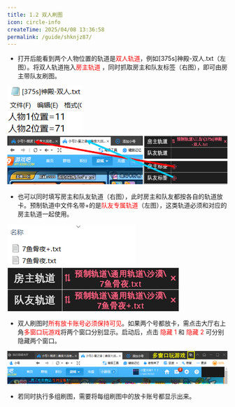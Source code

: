 ```yaml
---
title: 1.2 双人刷图
icon: circle-info
createTime: 2025/04/08 13:36:58
permalink: /guide/shknjz87/
---
```


- 打开后能看到两个人物位置的轨道是<span style="color: red">双人轨道</span>，例如[375s]神殿-双人.txt（左图）。将双人轨道拖入<span style="color: red">房主轨道</span> ，同时抓取房主和队友标签（右图），即可由房主带队友刷图。

![](./picture/1.2.0.1.png) <img src="./picture/1.2.0.2.png" alt="" width="542" height="111">

- 也可以同时填写房主和队友轨道（右图），此时房主和队友都按各自的轨道放卡。预制轨道中文件名带+的是<span style="color: red">队友专属轨道</span>（左图），这类轨道必须和对应的房主轨道一起使用。 

![](./picture/1.2.0.3.png) ![](./picture/1.2.0.4.png)

- 双人刷图时<span style="color: red">所有放卡账号必须保持可见</span>。如果两个号都放卡，需点击大厅右上角<span style="color: red">多窗口玩游戏</span>将两个窗口分别显示。启动后，点击  <span style="color: red"> 隐藏 1 </span>和<span style="color: red"> 隐藏 2 </span>可分别隐藏两个窗口。 

![](./picture/1.2.0.5.png)

- 若同时执行多组刷图，需要将每组刷图中的放卡账号都显示出来。 
